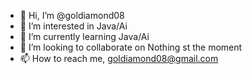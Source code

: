 - 👋 Hi, I’m @goldiamond08
- 👀 I’m interested in Java/Ai
- 🌱 I’m currently learning Java/Ai
- 💞️ I’m looking to collaborate on Nothing st the moment
- 📫 How to reach me, goldiamond08@gmail.com
